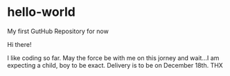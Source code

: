 # hello-world
My first GutHub Repository for now

Hi there!

I like coding so far. May the force be with me on this jorney and wait...I am expecting a child, boy to be exact. Delivery is to be on December 18th. THX
